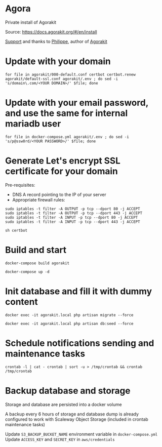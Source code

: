# Agora
Private install of Agorakit

Source: https://docs.agorakit.org/#/en/install

[Support](https://agorakit.org/fr/soutenir.php) and thanks to [Philippe](https://github.com/philippejadin), author of [Agorakit](https://github.com/agorakit/agorakit)

# Update with your domain
`for file in agorakit/000-default.conf certbot certbot.renew agorakit/default-ssl.conf agorakit/.env ; do sed -i 's/domain\.com/<YOUR DOMAIN>/' $file; done`

# Update with your email password, and use the same for internal mariadb user
`for file in docker-compose.yml agorakit/.env ; do sed -i 's/p@ssw0rd/<YOUR PASSWORD>/' $file; done`

# Generate Let's encrypt SSL certificate for your domain
Pre-requisites:
- DNS A record pointing <YOUR DOMAIN> to the IP of your server
- Appropriate firewall rules:
```
sudo iptables -t filter -A OUTPUT -p tcp --dport 80 -j ACCEPT
sudo iptables -t filter -A OUTPUT -p tcp --dport 443 -j ACCEPT
sudo iptables -t filter -A INPUT -p tcp --dport 80 -j ACCEPT
sudo iptables -t filter -A INPUT -p tcp --dport 443 -j ACCEPT
```

`sh certbot`

# Build and start
`docker-compose build agorakit`

`docker-compose up -d`

# Init database and fill it with dummy content
`docker exec -it agorakit.local php artisan migrate --force`

`docker exec -it agorakit.local php artisan db:seed --force`

# Schedule notifications sending and maintenance tasks
`crontab -l | cat - crontab | sort -u > /tmp/crontab && crontab /tmp/crontab`

# Backup database and storage
Storage and database are persisted into a docker volume

A backup every 6 hours of storage and database dump is already configured to work with Scaleway Object Storage (included in crontab maintenance tasks)

Update `S3_BACKUP_BUCKET_NAME` environment variable in `docker-compose.yml`
Update `ACCESS_KEY` and `SECRET_KEY` in `aws/credentials`
  
